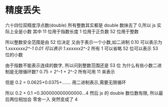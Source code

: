 # 精度丢失

六十四位双精度浮点数(double)
所有整数其实都是 double 数抹去了 0,所以 js 实际上全是小数
其中 11 位用于指数长度
1 位用于正负数
52 位用于整数

所以整数安全范围是由 52 位决定
又由于表示一个小数,如二进制 0.10 可以表示为 1.xxxxxxx*2^-1
0.01 可以表示 1.xxxxxx*2^-2
所有 1 可以省略
52 位可以表示 53 位的小数

由于指数不能表示连续的数字, 所以问到整数范围还是 53 位
为什么有些小数二进制是无限循环数?
0.75 = 2^-1 + 2^-2
所有可用 11 来表示

但是 0.2 = 0.0625+0.0375+.......
用二进制表示,需要无限循环

所以 0.2 + 0.1 =0.300000000000000...4
然后 js 的 double 数位数有限, 所以最后两位相加会 零舍一入
突然变成了 4

